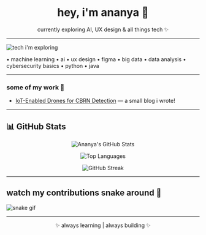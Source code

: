 <h1 align="center">hey, i'm ananya 👋</h1>

<p align="center">
currently exploring AI, UX design & all things tech ✨  
</p>

---

![tech i'm exploring](https://img.shields.io/badge/tech%20i'm%20exploring-22223b?style=for-the-badge&color=22223b&labelColor=22223b&logoColor=c9ada7)

• machine learning • ai • ux design • figma • big data • data analysis • cybersecurity basics • python • java   

---

### some of my work 🌸  
- [IoT-Enabled Drones for CBRN Detection](https://dronethreatdetection.wordpress.com/) — a small blog i wrote!    

---

## 📊 GitHub Stats  

<div align="center">

![Ananya's GitHub Stats](https://github-readme-stats.vercel.app/api?username=ananyanair&show_icons=true&theme=material-palenight)

![Top Languages](https://github-readme-stats.vercel.app/api/top-langs/?username=ananyanair&layout=compact&theme=material-palenight)

![GitHub Streak](https://github-readme-streak-stats.herokuapp.com/?user=ananyanair&theme=material-palenight)

</div>

---

## watch my contributions snake around 🐍

![snake gif](https://github.com/ananyanair/ananyanair/blob/output/github-contribution-grid-snake.svg)

---

<p align="center">
✨ always learning | always building ✨
</p>
